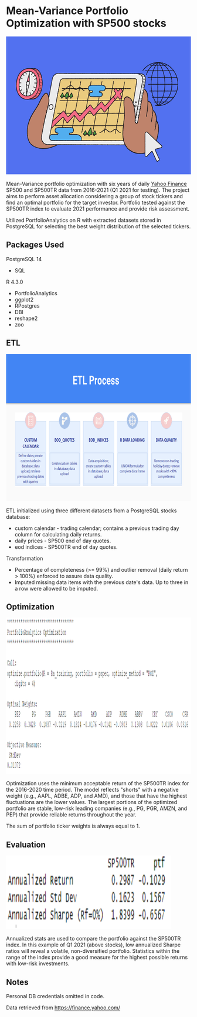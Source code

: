 # Mean-Variance Portfolio Optimization with SP500 stocks
<img src="Screenshots/stocks_image.png" width="650" height="375" />

Mean-Variance portfolio optimization with six years of daily [Yahoo Finance](https://finance.yahoo.com/) SP500 and SP500TR data from 2016-2021 (Q1 2021 for testing). 
The project aims to perform asset allocation considering a group of stock tickers and find an optimal portfolio for the target investor. Portfolio tested against 
the SP500TR index to evaluate 2021 performance and provide risk assessment.

Utilized PortfolioAnalytics on R with extracted datasets stored in PostgreSQL for selecting the best weight distribution of the selected tickers. 

## Packages Used
PostgreSQL 14
- SQL
  
R 4.3.0
- PortfolioAnalytics
- ggplot2
- RPostgres
- DBI
- reshape2
- zoo


## ETL

<img src="Screenshots/etl_process.png" width="800" height="400" />

ETL initialized using three different datasets from a PostgreSQL stocks database:
- custom calendar - trading calendar; contains a previous trading day column for calculating daily returns.
- daily prices - SP500 end of day quotes.
- eod indices - SP500TR end of day quotes.

Transformation
- Percentage of completeness (>= 99%) and outlier removal (daily return > 100%) enforced to assure data quality. 
- Imputed missing data items with the previous date's data. Up to three in a row were allowed to be imputed.

## Optimization 
<img src="Screenshots/portfolio.png" width="700" height="425" />

Optimization uses the minimum acceptable return of the SP500TR index for the 2016-2020 time period. The model reflects "shorts" with a negative 
weight (e.g., AAPL, ADBE, ADP, and AMD), and those that have the highest fluctuations are the lower values. The largest portions of the optimized 
portfolio are stable, low-risk leading companies (e.g., PG, PGR, AMZN, and PEP) that provide reliable returns throughout the year. 

The sum of portfolio ticker weights is always equal to 1. 

## Evaluation
<img src="Screenshots/annualized_returns.png" width="450" height="200" />

Annualized stats are used to compare the portfolio against the SP500TR index. In this example of Q1 2021 (above stocks), low annualized Sharpe 
ratios will reveal a volatile, non-diversified portfolio. Statistics within the range of the index provide a good measure for the highest possible 
returns with low-risk investments. 

## Notes
Personal DB credentials omitted in code.

Data retrieved from https://finance.yahoo.com/



